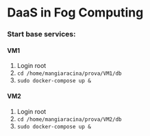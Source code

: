 # DaaS in Fog Computing



### Start base services:

#### VM1
1. Login root
2. `cd /home/mangiaracina/prova/VM1/db`
3. `sudo docker-compose up &`


#### VM2
1. Login root
2. `cd /home/mangiaracina/prova/VM2/db`
3. `sudo docker-compose up &`



